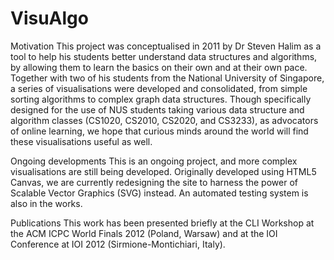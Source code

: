 VisuAlgo
========

Motivation
This project was conceptualised in 2011 by Dr Steven Halim as a tool to help his students better understand data structures and algorithms, by allowing them to learn the basics on their own and at their own pace. Together with two of his students from the National University of Singapore, a series of visualisations were developed and consolidated, from simple sorting algorithms to complex graph data structures.
Though specifically designed for the use of NUS students taking various data structure and algorithm classes (CS1020, CS2010, CS2020, and CS3233), as advocators of online learning, we hope that curious minds around the world will find these visualisations useful as well.

Ongoing developments
This is an ongoing project, and more complex visualisations are still being developed. Originally developed using HTML5 Canvas, we are currently redesigning the site to harness the power of Scalable Vector Graphics (SVG) instead. An automated testing system is also in the works.

Publications
This work has been presented briefly at the CLI Workshop at the ACM ICPC World Finals 2012 (Poland, Warsaw) and at the IOI Conference at IOI 2012 (Sirmione-Montichiari, Italy).
